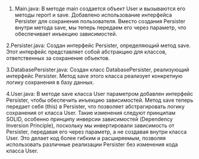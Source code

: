 1. Main.java:
   В методе main создается объект User и вызываются его методы report и save.
   Добавлено использование интерфейса Persister для сохранения пользователя.
   Вместо создания Persister внутри метода save, мы теперь передаем его через параметр, что обеспечивает инъекцию зависимостей.

2.Persister.java:
    Создан интерфейс Persister, определяющий метод save. Этот интерфейс представляет собой абстракцию для классов, ответственных за сохранение объектов.

3.DatabasePersister.java:
  Создан класс DatabasePersister, реализующий интерфейс Persister.
  Метод save этого класса реализует конкретную логику сохранения в базу данных.

4.User.java:
  В методе save класса User параметром добавлен интерфейс Persister, чтобы обеспечить инъекцию зависимостей.
  Метод save теперь передает себя (this) в Persister, что позволяет абстрагировать логику сохранения от класса User.
  Такие изменения следуют принципам SOLID, особенно принципу инверсии зависимостей (Dependency Inversion Principle), поскольку мы инвертировали зависимость от Persister, передавая его через параметр, а не создавая внутри класса User. 
  Это делает код более гибким и расширяемым, позволяя использовать различные реализации Persister без изменения кода класса User.
